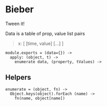 Bieber
======

Tween it!

Data is a table of prop, value list pairs

>  x: [
>    [time, value]
>    [...]
>  ]

    module.exports = (data={}) ->
      apply: (object, t) ->
        enumerate data, (property, tValues) ->
          

Helpers
-------

    enumerate = (object, fn) ->
      Object.keys(object).forEach (name) ->
        fn(name, object[name])
